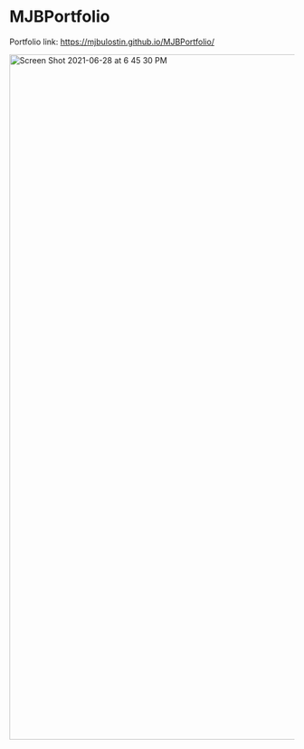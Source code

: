 # MJBPortfolio

Portfolio link: https://mjbulostin.github.io/MJBPortfolio/


<img width="1212" alt="Screen Shot 2021-06-28 at 6 45 30 PM" src="https://user-images.githubusercontent.com/56733715/123734675-beda2600-d86b-11eb-8439-b66d4adaab40.png">


